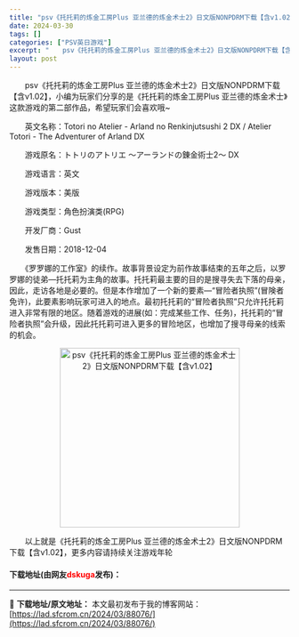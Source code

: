 ```yaml
---
title: "psv《托托莉的炼金工房Plus 亚兰德的炼金术士2》日文版NONPDRM下载【含v1.02】"
date: 2024-03-30
tags: []
categories: ["PSV英日游戏"]
excerpt: "　　psv《托托莉的炼金工房Plus 亚兰德的炼金术士2》日文版NONPDRM下载【含v1.02】，小编为玩家们分享的是《托托莉的炼金工房Plus 亚兰德的炼金术士》这款游戏的第二部作品，希望玩家们会喜欢哦~ 　　英文名称：Totori no Atelier - Arland no Renkinju&hellip;"
layout: post
---
```


 <p>　　psv《托托莉的炼金工房Plus 亚兰德的炼金术士2》日文版NONPDRM下载【含v1.02】，小编为玩家们分享的是《托托莉的炼金工房Plus 亚兰德的炼金术士》这款游戏的第二部作品，希望玩家们会喜欢哦~</p> <p>　　英文名称：Totori no Atelier - Arland no Renkinjutsushi 2 DX / Atelier Totori - The Adventurer of Arland DX</p> <p>　　游戏原名：トトリのアトリエ ～アーランドの錬金術士2～ DX</p> <p>　　游戏语言：英文</p> <p>　　游戏版本：美版</p> <p>　　游戏类型：角色扮演类(RPG)</p> <p>　　开发厂商：Gust</p> <p>　　发售日期：2018-12-04</p> <p>　　《罗罗娜的工作室》的续作。故事背景设定为前作故事结束的五年之后，以罗罗娜的徒弟&mdash;托托莉为主角的故事。托托莉最主要的目的是搜寻失去下落的母亲，因此，走访各地是必要的。但是本作增加了一个新的要素&mdash;&ldquo;冒险者执照&rdquo;(冒険者免许)，此要素影响玩家可进入的地点。最初托托莉的&ldquo;冒险者执照&rdquo;只允许托托莉进入非常有限的地区。随着游戏的进展(如：完成某些工作、任务)，托托莉的&ldquo;冒险者执照&rdquo;会升级，因此托托莉可进入更多的冒险地区，也增加了搜寻母亲的线索的机会。</p> <p align="center"><img align="" border="0" src="https://lad.sfcrom.cn/wp-content/uploads/2024/03/20240330_66077debd40c1.jpg" width="323" alt="psv《托托莉的炼金工房Plus 亚兰德的炼金术士2》日文版NONPDRM下载【含v1.02】" /></p> <p>　　以上就是《托托莉的炼金工房Plus 亚兰德的炼金术士2》日文版NONPDRM下载【含v1.02】，更多内容请持续关注游戏年轮</p> <p><h4>下载地址(由网友<font color="red">dskuga</font>发布)：</h4></p> 

---
📖 **下载地址/原文地址：** 本文最初发布于我的博客网站：[https://lad.sfcrom.cn/2024/03/88076/](https://lad.sfcrom.cn/2024/03/88076/)
